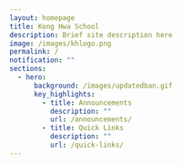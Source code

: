 ```yaml
---
layout: homepage
title: Kong Hwa School
description: Brief site description here
image: /images/khlogo.png
permalink: /
notification: ""
sections:
  - hero:
      background: /images/updatedban.gif
      key_highlights:
        - title: Announcements
          description: ""
          url: /announcements/
        - title: Quick Links
          description: ""
          url: /quick-links/
---
```

